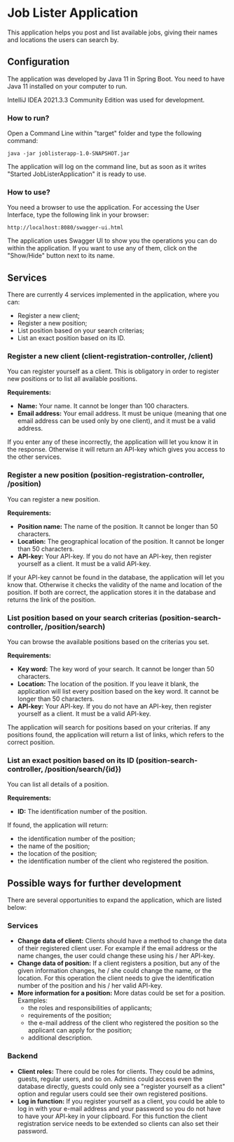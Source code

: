 # Job Lister Application
This application helps you post and list available jobs, giving their names and locations the users can search by.

## Configuration
The application was developed by Java 11 in Spring Boot. You need to have Java 11 installed on your computer to run.

IntelliJ IDEA 2021.3.3 Community Edition was used for development.

### How to run?
Open a Command Line within "target" folder and type the following command:
```
java -jar joblisterapp-1.0-SNAPSHOT.jar
```
The application will log on the command line, but as soon as it writes "Started JobListerApplication" it is ready to use.

### How to use?
You need a browser to use the application. For accessing the User Interface, type the following link in your browser:
```
http://localhost:8080/swagger-ui.html
```
The application uses Swagger UI to show you the operations you can do within the application. If you want to use any of them, click on the "Show/Hide" button next to its name.

## Services
There are currently 4 services implemented in the application, where you can:
- Register a new client;
- Register a new position;
- List position based on your search criterias;
- List an exact position based on its ID.

### Register a new client (client-registration-controller, /client)
You can register yourself as a client. This is obligatory in order to register new positions or to list all available positions.

__**Requirements:**__
- **Name:** Your name. It cannot be longer than 100 characters.
- **Email address:** Your email address. It must be unique (meaning that one email address can be used only by one client), and it must be a valid address.

If you enter any of these incorrectly, the application will let you know it in the response. Otherwise it will return an API-key which gives you access to the other services.

### Register a new position (position-registration-controller, /position)
You can register a new position.

__**Requirements:**__
- **Position name:** The name of the position. It cannot be longer than 50 characters.
- **Location:** The geographical location of the position. It cannot be longer than 50 characters.
- **API-key:** Your API-key. If you do not have an API-key, then register yourself as a client. It must be a valid API-key.

If your API-key cannot be found in the database, the application will let you know that. Otherwise it checks the validity of the name and location of the position. If both are correct, the application stores it in the database and returns the link of the position.

### List position based on your search criterias (position-search-controller, /position/search)
You can browse the available positions based on the criterias you set.

__**Requirements:**__
- **Key word:** The key word of your search. It cannot be longer than 50 characters.
- **Location:** The location of the position. If you leave it blank, the application will list every position based on the key word. It cannot be longer than 50 characters.
- **API-key:** Your API-key. If you do not have an API-key, then register yourself as a client. It must be a valid API-key.

The application will search for positions based on your criterias. If any positions found, the application will return a list of links, which refers to the correct position.

### List an exact position based on its ID (position-search-controller, /position/search/{id})
You can list all details of a position.

__**Requirements:**__
- **ID:** The identification number of the position.

If found, the application will return:
- the identification number of the position;
- the name of the position;
- the location of the position;
- the identification number of the client who registered the position.

## Possible ways for further development
There are several opportunities to expand the application, which are listed below:
### Services
- **Change data of client:** Clients should have a method to change the data of their registered client user. For example if the email address or the name changes, the user could change these using his / her API-key.
- **Change data of position:** If a client registers a position, but any of the given information changes, he / she could change the name, or the location. For this operation the client needs to give the identification number of the position and his / her valid API-key.
- **More information for a position:** More datas could be set for a position. Examples:
  - the roles and responsibilities of applicants;
  - requirements of the position;
  - the e-mail address of the client who registered the position so the applicant can apply for the position;
  - additional description.

### Backend
- **Client roles:** There could be roles for clients. They could be admins, guests, regular users, and so on. Admins could access even the database directly, guests could only see a "register yourself as a client" option and regular users could see their own registered positions.
- **Log in function:** If you register yourself as a client, you could be able to log in with your e-mail address and your password so you do not have to have your API-key in your clipboard. For this function the client registration service needs to be extended so clients can also set their password.
